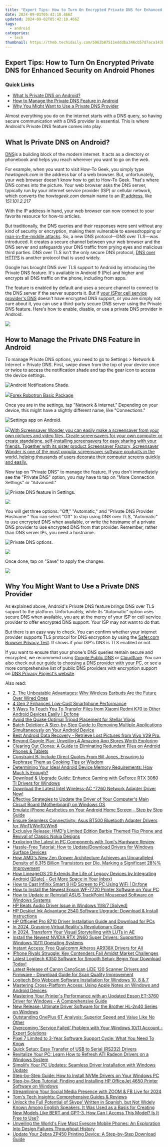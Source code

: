```yaml
---
title: "Expert Tips: How to Turn On Encrypted Private DNS for Enhanced Security on Android Phones"
date: 2024-09-01T05:42:10.466Z
updated: 2024-09-02T05:42:10.466Z
tags:
  - android
categories:
  - tech
thumbnail: https://thmb.techidaily.com/5962b87511edddba346cb57d7aca143b8c59fba6d9e1757c64fcaafab203f67d.jpg
---
```


## Expert Tips: How to Turn On Encrypted Private DNS for Enhanced Security on Android Phones

### Quick Links

* [What Is Private DNS on Android?](https://facebook-video-footage.techidaily.com/updated-chart-your-course-to-youtube-riches-the-essential-500-threshold-for-2024/)
* [How to Manage the Private DNS Feature in Android](https://tech-revival.techidaily.com/is-chatgpt-counterfeit-proof/)
* [Why You Might Want to Use a Private DNS Provider](https://ai-video-translation.techidaily.com/how-to-auto-translate-youtube-videos-into-different-languages-for-2024/)

 Almost everything you do on the internet starts with a DNS query, so having secure communication with a DNS provider is essential. This is where Android's Private DNS feature comes into play.

##  What Is Private DNS on Android?

[DNS](https://video-capture.techidaily.com/new-2024-approved-quick-tips-for-ios-screen-record/)is a building block of the modern internet. It acts as a directory or phonebook and helps you reach wherever you want to go on the web.

 For example, when you want to visit How-To Geek, you simply type _howtogeek.com_ in the address bar of a web browser. But, unfortunately, your web browser doesn't know how to get to How-To Geek. That's where DNS comes into the picture. Your web browser asks the DNS server, typically run by your internet service provider (ISP) or cellular network, which converts the _howtogeek.com_ domain name to an [IP address](https://fake-location.techidaily.com/fake-the-location-to-get-around-the-mlb-blackouts-on-apple-iphone-14-pro-drfone-by-drfone-virtual-ios/), like _151.101.2.217_ 

 With the IP address in hand, your web browser can now connect to your favorite resource for how-to articles.

 But traditionally, the DNS queries and their responses were sent without any kind of security or encryption, making them vulnerable to eavesdropping or [man-in-the-middle attacks](https://vp-tips.techidaily.com/new-preserving-sound-integrity-with-ffmpeg-extract-for-2024/). So, a new DNS protocol—DNS over TLS—was introduced. It creates a secure channel between your web browser and the DNS server and safeguards your DNS traffic from prying eyes and malicious third parties. DNS over TLS isn't the only secure DNS protocol, [DNS over HTTPS](https://hardware-updates.techidaily.com/insignia-thunderbolt-usb-cable-with-ethernet-adapter-software/) is another protocol that is used widely.

 Google has brought DNS over TLS support to Android by introducing the Private DNS feature. It's available in Android 9 (Pie) and higher and encrypts all DNS traffic on the phone, including from apps.

 The feature is enabled by default and uses a secure channel to connect to the DNS server if the server supports it. But if [your ISP](https://easy-unlock-android.techidaily.com/the-ultimate-guide-to-oneplus-open-pattern-lock-screen-everything-you-need-to-know-by-drfone-android/)[or cell service provider's DNS](https://fake-location.techidaily.com/in-2024-3utools-virtual-location-not-working-on-nubia-z50s-pro-fix-now-drfone-by-drfone-virtual-android/) doesn't have encrypted DNS support, or you are simply not sure about it, you can use a third-party secure DNS server using the Private DNS feature. Here's how to enable, disable, or use a private DNS provider in Android.

<!-- affiliate ads begin -->
<a href="https://estore.macxdvd.com/order/checkout.php?PRODS=4526659&QTY=1&AFFILIATE=108875&CART=1"><img src="https://www.macxdvd.com/affiliate/new-banner/vcp-500x500.jpg" border="0"></a>
<!-- affiliate ads end -->
##  How to Manage the Private DNS Feature in Android

 To manage Private DNS options, you need to go to Settings > Network & Internet > Private DNS. First, swipe down from the top of your device once or twice to access the notification shade and tap the gear icon to access the device settings.

![Android Notifications Shade.](https://static1.howtogeekimages.com/wordpress/wp-content/uploads/2023/12/screenshot_20231221-150342.png) 

<!-- affiliate ads begin -->
<a href="https://secure.2checkout.com/order/checkout.php?PRODS=4726960&QTY=1&AFFILIATE=108875&CART=1"><img src="https://secure.avangate.com/images/merchant/5f4f7141b65a730b4efb0e0d51f63e94/products/forexrobotronbox.gif" border="0">Forex Robotron Basic Package</a>
<!-- affiliate ads end -->
 Once you are in the settings, tap "Network & Internet." Depending on your device, this might have a slightly different name, like "Connections."

![Settings app on Android.](https://static1.howtogeekimages.com/wordpress/wp-content/uploads/2023/12/screenshot_20231221-150349.png) 

<!-- affiliate ads begin -->
<a href="https://secure.2checkout.com/order/checkout.php?PRODS=195080&QTY=1&AFFILIATE=108875&CART=1"><img src="https://www.blumentals.net/scrwonder/images/screensaver-software.png" border="0">With Screensaver Wonder you can easily make a screensaver from your own pictures and video files. Create screensavers for your own computer or create standalone, self-installing screensavers for easy sharing with your friends. Together with its sister product Screensaver Factory, Screensaver Wonder is one of the most popular screensaver software products in the world, helping thousands of users decorate their computer screens quickly and easily.</a>
<!-- affiliate ads end -->
 Now tap on "Private DNS" to manage the feature. If you don't immediately see the "Private DNS" option, you may have to tap on "More Connection Settings" or "Advanced."

![Private DNS feature in Settings.](https://static1.howtogeekimages.com/wordpress/wp-content/uploads/2023/12/screenshot_20231221-150359.png) 

<!-- affiliate ads begin -->
<a href="https://store.nero.com/order/checkout.php?PRODS=22889392&QTY=1&AFFILIATE=108875&CART=1"><img src="http://webstatic.nero.com/nero2015-com-wAssets/img/affiliate/media/banner728-90eng.jpg" border="0"></a>
<!-- affiliate ads end -->
 You will get three options: "Off," "Automatic," and "Private DNS Provider Hostname." You can select "Off" to stop using DNS over TLS, "Automatic" to use encrypted DNS when available, or write the hostname of a private DNS provider to use encrypted DNS from that provider. Remember, rather than DNS server IPs, you need a hostname.

![Private DNS options.](https://static1.howtogeekimages.com/wordpress/wp-content/uploads/2023/12/screenshot_20231221-150444.png) 

<!-- affiliate ads begin -->
<a href="https://secure.2checkout.com/order/checkout.php?PRODS=4620780&QTY=1&AFFILIATE=108875&CART=1"><img src="https://secure.avangate.com/images/merchant/07dd4d5a72f5740ef0f035f201951476/728__90banner.jpg" border="0"></a>
<!-- affiliate ads end -->
 Once done, tap on "Save" to apply the changes.

<!-- affiliate ads begin -->
<a href="https://store.nero.com/order/checkout.php?PRODS=42570605&QTY=1&AFFILIATE=108875&CART=1"><img src="http://cdnwww.nero.com/nero-com-wAssets/img/banners/2023/usbXcopy/Nero_USB_x_copy_Screen_2.png" border="0"></a>
<!-- affiliate ads end -->
##  Why You Might Want to Use a Private DNS Provider

 As explained above, Android's Private DNS feature brings DNS over TLS support to the platform. Unfortunately, while its "Automatic" option uses secure DNS when available, you are at the mercy of your ISP or cell service provider to offer encrypted DNS support. Your ISP may not want to do that.

 But there is an easy way to check. You can confirm whether your internet provider supports TLS protocol for DNS encryption by using the [Safer.com Browser Privacy Test](https://safer.com/). It shows if your ISP's DNS is TLS enabled or not.

 If you want to ensure that your phone's DNS queries remain secure and encrypted, we recommend using [Google Public DNS](https://developers.google.com/speed/public-dns/docs/using#android) or [Cloudflare](https://blog.cloudflare.com/enable-private-dns-with-1-1-1-1-on-android-9-pie/). You can also check out [our guide to choosing a DNS provider with your PC](https://screen-sharing-recording.techidaily.com/in-2024-screen-review-snapshot-is-active-8-top-tier-or-not/), or see a more comprehensive list of public DNS providers with encryption support on [DNS Privacy Project's website](https://dnsprivacy.org/public%5Fresolvers/).

<ins class="adsbygoogle"
     style="display:block"
     data-ad-format="autorelaxed"
     data-ad-client="ca-pub-7571918770474297"
     data-ad-slot="1223367746"></ins>



<ins class="adsbygoogle"
     style="display:block"
     data-ad-client="ca-pub-7571918770474297"
     data-ad-slot="8358498916"
     data-ad-format="auto"
     data-full-width-responsive="true"></ins>

<span class="atpl-alsoreadstyle">Also read:</span>
<div><ul>
<li><a href="https://hardware-updates.techidaily.com/2-the-unbeatable-advantages-why-wireless-earbuds-are-the-future-over-wired-ones/"><u>2. The Unbeatable Advantages: Why Wireless Earbuds Are the Future Over Wired Ones</u></a></li>
<li><a href="https://hardware-updates.techidaily.com/4-gen-2-enhances-low-cost-smartphone-performance/"><u>4 Gen 2 Enhances Low-Cost Smartphone Performance</u></a></li>
<li><a href="https://blog-min.techidaily.com/5-ways-to-teach-you-to-transfer-files-from-xiaomi-redmi-k70-to-other-android-devices-easily-drfone-by-drfone-transfer-from-android-transfer-from-android/"><u>5 Ways To Teach You To Transfer Files from Xiaomi Redmi K70 to Other Android Devices Easily | Dr.fone</u></a></li>
<li><a href="https://youtube-videos.techidaily.com/avoid-the-quake-optimal-tripod-placement-for-stellar-vlogs/"><u>Avoid the Quake  Optimal Tripod Placement for Stellar Vlogs</u></a></li>
<li><a href="https://hardware-updates.techidaily.com/batch-deletion-a-step-by-step-guide-to-removing-multiple-applications-simultaneously-on-your-android-device/"><u>Batch Deletion: A Step-by-Step Guide to Removing Multiple Applications Simultaneously on Your Android Device</u></a></li>
<li><a href="https://phone-solutions.techidaily.com/best-android-data-recovery-retrieve-lost-pictures-from-vivo-v29-pro-by-fonelab-android-recover-pictures/"><u>Best Android Data Recovery - Retrieve Lost Pictures from Vivo V29 Pro.</u></a></li>
<li><a href="https://hardware-updates.techidaily.com/beyond-google-play-unveiling-4-amazing-app-stores-worth-exploring/"><u>Beyond Google Play: Unveiling 4 Amazing App Stores Worth Exploring</u></a></li>
<li><a href="https://hardware-updates.techidaily.com/clearing-out-clones-a-guide-to-eliminating-redundant-files-on-android-phones-and-tablets/"><u>Clearing Out Clones: A Guide to Eliminating Redundant Files on Android Phones & Tablets</u></a></li>
<li><a href="https://hardware-updates.techidaily.com/1722970659933-constraint-b-include-direct-quotes-from-bill-jones-ensuring-to-rephrase-them-as-cooking-tips-or-wisdom/"><u>Constraint B: Include Direct Quotes From Bill Jones, Ensuring to Rephrase Them as Cooking Tips or Wisdom</u></a></li>
<li><a href="https://hardware-updates.techidaily.com/determining-your-ideal-android-device-memory-requirements-how-much-is-enough/"><u>Determining Your Ideal Android Device Memory Requirements: How Much Is Enough?</u></a></li>
<li><a href="https://hardware-updates.techidaily.com/download-and-upgrade-guide-enhance-gaming-with-geforce-rtx-3060-ti-drivers-for-windows/"><u>Download & Upgrade Guide: Enhance Gaming with GeForce RTX 3060 Ti Drivers for Windows</u></a></li>
<li><a href="https://hardware-updates.techidaily.com/download-the-latest-intel-wireless-ac-7260-network-adapter-driver-now/"><u>Download the Latest Intel Wireless-AC ^7260 Network Adapter Driver Now!</u></a></li>
<li><a href="https://hardware-updates.techidaily.com/effective-strategies-to-update-the-driver-of-your-computers-main-circuit-board-motherboard-on-windows-os/"><u>Effective Strategies to Update the Driver of Your Computer's Main Circuit Board (Motherboard) on Windows OS</u></a></li>
<li><a href="https://hardware-updates.techidaily.com/emulate-iphone-aesthetics-on-your-android-home-screen-step-by-step-guide/"><u>Emulate iPhone Aesthetics on Your Android Home Screen – Step by Step Guide</u></a></li>
<li><a href="https://hardware-updates.techidaily.com/ensure-seamless-connectivity-asus-bt500-bluetooth-adapter-drivers-for-win11win10win8/"><u>Ensure Seamless Connectivity: Asus BT500 Bluetooth Adapter Drivers for Win11/Win10/Win8</u></a></li>
<li><a href="https://hardware-updates.techidaily.com/exclusive-release-hmds-limited-edition-barbie-themed-flip-phone-and-revival-of-classic-nokia-designs/"><u>Exclusive Release: HMD's Limited Edition Barbie Themed Flip Phone and Revival of Classic Nokia Designs</u></a></li>
<li><a href="https://hardware-updates.techidaily.com/exploring-the-latest-in-pc-components-with-toms-hardware-review/"><u>Exploring the Latest in PC Components with Tom's Hardware Review</u></a></li>
<li><a href="https://hardware-updates.techidaily.com/hassle-free-tutorial-how-to-updatedownload-drivers-for-windows-surface-devices/"><u>Hassle-Free Tutorial: How to Update/Download Drivers for Windows Surface Devices</u></a></li>
<li><a href="https://hardware-updates.techidaily.com/how-amds-new-zen-grower-architecture-achieves-an-unparalleled-density-of-8315-billion-transistors-per-die-marking-a-significant-28-improvement/"><u>How AMD's New Zen Grower Architecture Achieves an Unparalleled Density of 8.315 Billion Transistors per Die, Marking a Significant 28%% Improvement</u></a></li>
<li><a href="https://hardware-updates.techidaily.com/how-lineageos-20-extends-the-life-of-legacy-devices-by-integrating-android-date-get-more-space-in-your-inbox/"><u>How LineageOS 20 Extends the Life of Legacy Devices by Integrating Android ([Date] - Get More Space in Your Inbox)</u></a></li>
<li><a href="https://screen-mirror.techidaily.com/how-to-cast-infinix-smart-8-hd-screen-to-pc-using-wifi-drfone-by-drfone-android/"><u>How to Cast Infinix Smart 8 HD Screen to PC Using WiFi | Dr.fone</u></a></li>
<li><a href="https://hardware-updates.techidaily.com/how-to-install-the-newest-epson-wf-7720-printer-software-on-your-pc/"><u>How to Install the Newest Epson WF-7720 Printer Software on Your PC</u></a></li>
<li><a href="https://hardware-updates.techidaily.com/how-to-update-or-reinstall-asus-trackpoint-mousepad-software-on-windows-systems/"><u>How to Update or Reinstall ASUS TrackPoint Mousepad Software on Windows Systems</u></a></li>
<li><a href="https://hardware-updates.techidaily.com/hp-beats-audio-driver-issue-in-windows-1187-solved/"><u>HP Beats Audio Driver Issue in Windows 11/8/7 [Solved]</u></a></li>
<li><a href="https://hardware-updates.techidaily.com/hp-deskjet-ink-advantage-2540-software-upgrade-download-and-install-instructions/"><u>HP Deskjet Ink Advantage 2540 Software Upgrade: Download & Install Instructions</u></a></li>
<li><a href="https://hardware-updates.techidaily.com/hp-officejet-pro-8710-driver-installation-guide-and-download-for-pcs/"><u>HP Officejet Pro 8710 Driver Installation Guide and Download for PCs</u></a></li>
<li><a href="https://some-knowledge.techidaily.com/in-2024-grasping-virtual-realitys-revolutionary-gear/"><u>In 2024, Grasping Virtual Reality's Revolutionary Gear</u></a></li>
<li><a href="https://fox-http.techidaily.com/in-2024-transform-your-visual-storytelling-with-luts-in-ae/"><u>In 2024, Transform Your Visual Storytelling with LUTs in AE</u></a></li>
<li><a href="https://hardware-updates.techidaily.com/install-the-newest-nvidia-rtx-2n60-super-drivers-supporting-windows-1011-operating-systems/"><u>Install the Newest NVIDIA RTX 2N60 Super Drivers: Supporting Windows 10/11 Operating Systems</u></a></li>
<li><a href="https://hardware-updates.techidaily.com/instant-access-free-qualcomm-atheros-ar938x-drivers-for-all/"><u>Instant Access: Free Qualcomm Atheros AR938X Drivers for All</u></a></li>
<li><a href="https://hardware-updates.techidaily.com/iphone-rivals-struggle-key-contenders-fail-amidst-market-challenges/"><u>IPhone Rivals Struggle: Key Contenders Fail Amidst Market Challenges</u></a></li>
<li><a href="https://hardware-updates.techidaily.com/1722975285661-latest-logitech-k350-software-for-smooth-setup-begin-your-download-today/"><u>Latest Logitech K350 Software for Smooth Setup: Begin Your Download Today!</u></a></li>
<li><a href="https://hardware-updates.techidaily.com/latest-release-of-canon-canoscan-lide-120-scanner-drivers-and-firmware-download-guide-for-scan-quality-improvement/"><u>Latest Release of Canon CanoScan LiDE 120 Scanner Drivers and Firmware - Download Guide for Scan Quality Improvement</u></a></li>
<li><a href="https://hardware-updates.techidaily.com/logitech-brio-webcam-software-installation-for-windows-10-8-and-7/"><u>Logitech Brio Webcam Software Installation for Windows 10, 8 & 7</u></a></li>
<li><a href="https://hardware-updates.techidaily.com/mastering-cross-platform-access-using-apple-notes-on-windows-and-android-devices/"><u>Mastering Cross-Platform Access: Using Apple Notes on Windows and Android Devices</u></a></li>
<li><a href="https://hardware-updates.techidaily.com/mastering-your-printers-performance-with-an-updated-epson-et-3760-driver-for-windows-a-comprehensive-guide/"><u>Mastering Your Printer's Performance with an Updated Epson ET-3760 Driver for Windows - A Comprehensive Guide</u></a></li>
<li><a href="https://hardware-updates.techidaily.com/new-release-ultimate-driver-software-for-the-brother-hl-2n40-series-on-windows/"><u>New Release: Ultimate Driver Software for the Brother HL-2n40 Series on Windows</u></a></li>
<li><a href="https://buynow-help.techidaily.com/outstanding-oneplus-6t-analysis-superior-speed-and-value-like-no-other/"><u>Outstanding OnePlus 6T Analysis: Superior Speed and Value Like No Other</u></a></li>
<li><a href="https://win-howtos.techidaily.com/overcoming-service-failed-problem-with-your-windows-1011-account-expert-solutions/"><u>Overcoming 'Service Failed' Problem with Your Windows 10/11 Account - Expert Solutions</u></a></li>
<li><a href="https://hardware-updates.techidaily.com/pixel-7-limited-to-3-year-software-support-cycle-what-you-need-to-know/"><u>Pixel 7 Limited to 3-Year Software Support Cycle: What You Need To Know</u></a></li>
<li><a href="https://hardware-updates.techidaily.com/quick-setup-easy-transfer-of-usb-to-serial-rs232-drivers/"><u>Quick Setup: Easy Transfer of USB to Serial (RS232) Drivers</u></a></li>
<li><a href="https://hardware-updates.techidaily.com/revitalize-your-pc-learn-how-to-refresh-ati-radeon-drivers-on-a-windows-system/"><u>Revitalize Your PC: Learn How to Refresh ATI Radeon Drivers on a Windows System</u></a></li>
<li><a href="https://hardware-updates.techidaily.com/simplify-your-pc-updates-seamless-driver-installation-with-windows-update/"><u>Simplify Your PC Updates: Seamless Driver Installation with Windows Update</u></a></li>
<li><a href="https://hardware-updates.techidaily.com/step-by-step-guide-how-to-install-nvme-drivers-on-your-windows-pc/"><u>Step-by-Step Guide: How to Install NVMe Drivers on Your Windows PC</u></a></li>
<li><a href="https://hardware-updates.techidaily.com/step-by-step-tutorial-finding-and-installing-hp-officejet-4650-printer-software-on-windows/"><u>Step-by-Step Tutorial: Finding and Installing HP OfficeJet 4650 Printer Software on Windows</u></a></li>
<li><a href="https://some-skills.techidaily.com/streamlining-your-social-media-presence-with-zoom-and-fb-live-for-2024/"><u>Streamlining Your Social Media Presence with ZOOM & FB Live for 2024</u></a></li>
<li><a href="https://hardware-updates.techidaily.com/17248983800521-toms-tech-insights-comprehensive-guides-and-reviews/"><u>Tom's Tech Insights: Comprehensive Guides & Reviews</u></a></li>
<li><a href="https://digital-screen-recording.techidaily.com/unlock-the-full-potential-of-skype-written-in-spanish-but-not-widely-known-among-english-speakers-it-was-used-as-a-basis-for-creating-new-models-like-bert-a/"><u>Unlock the Full Potential of Skype’ Written in Spanish, but Not Widely Known Among English Speakers. It Was Used as a Basis for Creating New Models Like BERT and GPT-3. How Can I Access This Model? Is It Free to Use?</u></a></li>
<li><a href="https://hardware-help.techidaily.com/unveiling-the-worlds-five-most-eyesore-mobile-phones-an-exploration-into-design-failures-throughout-history/"><u>Unveiling the World's Five Most Eyesore Mobile Phones: An Exploration Into Design Failures Throughout History</u></a></li>
<li><a href="https://hardware-updates.techidaily.com/update-your-zebra-zp450-printing-device-a-step-by-step-download-guide/"><u>Update Your Zebra ZP450 Printing Device: A Step-by-Step Download Guide</u></a></li>
</ul></div>
